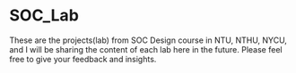 # SOC_Lab

These are the projects(lab) from SOC Design course in NTU, NTHU, NYCU, and I will be sharing the content of each lab here in the future. Please feel free to give your feedback and insights.
